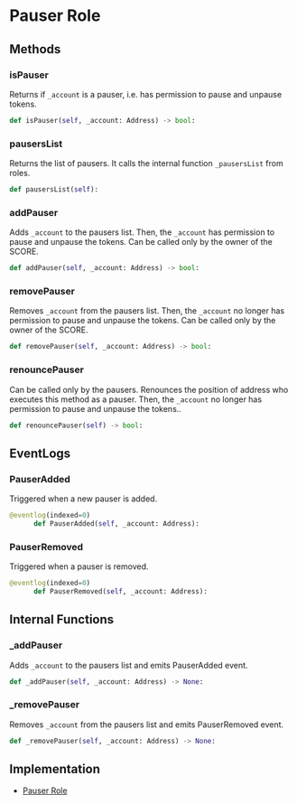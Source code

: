 # Pauser Role

## Methods

### isPauser

Returns if `_account` is a pauser, i.e. has permission to pause and unpause tokens.

```python
def isPauser(self, _account: Address) -> bool:
```

### pausersList

Returns the list of pausers. It calls the internal function `_pausersList` from roles.

```python
def pausersList(self):
```

### addPauser

Adds `_account` to the pausers list. Then, the `_account` has permission to pause and unpause the tokens. Can be called only by the owner of the SCORE.

```python
def addPauser(self, _account: Address) -> bool:
```

### removePauser

Removes `_account` from the pausers list. Then, the `_account` no longer has permission to pause and unpause the tokens. Can be called only by the owner of the SCORE.

```python
def removePauser(self, _account: Address) -> bool:
```

### renouncePauser

Can be called only by the pausers. Renounces the position of address who executes this method as a pauser. Then, the `_account` no longer has permission to pause and unpause the tokens..

```python
def renouncePauser(self) -> bool:
```

## EventLogs

### PauserAdded

Triggered when a new pauser is added.

```python
@eventlog(indexed=0)
      def PauserAdded(self, _account: Address):
```

### PauserRemoved

Triggered when a pauser is removed.

```python
@eventlog(indexed=0)
      def PauserRemoved(self, _account: Address):
```

## Internal Functions

### \_addPauser

Adds `_account` to the pausers list and emits PauserAdded event.

```python
def _addPauser(self, _account: Address) -> None:
```

### \_removePauser

Removes `_account` from the pausers list and emits PauserRemoved event.

```python
def _removePauser(self, _account: Address) -> None:
```

## Implementation

* [Pauser Role](https://github.com/OpenDevICON/odi-contracts/blob/development/ODIContracts/access/role/PauserRole.py)

